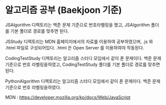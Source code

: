 
# 알고리즘 공부 (Baekjoon 기준)

JSAlgorithm 디렉토리는 백준 문제 기준으로 번호라벨링을 했고, JSAlgorithm 폴더를 기본 폴더로 경로를 맞추면 된다.

JSStudy 디렉토리는 MDN 홈페이지에서의 자료를 이용하여 공부하였으며, .js 와 .html 파일로 구성되어있다. .html 은 Open Server 를 이용하여야 작동된다.

CodingTestStudy 디렉토리는 알고리즘 스터디 모임에서 같이 푼 문제이다. 백준 문제 기준으로 번호 라벨링을하였고, CodingTestStudy 폴더를 기본 폴더로 경로를 맞추면 된다.

PythonAlgorithm 디렉토리는 알고리즘 스터디 모임에서 같이 푼 문제이다. 백준 문제 기준으로 번호 라벨링을하였다.

MDN : https://developer.mozilla.org/ko/docs/Web/JavaScript
